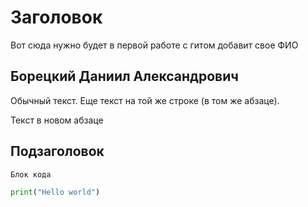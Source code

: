 # Заголовок

Вот сюда нужно будет в первой работе с гитом добавит свое ФИО

## Борецкий Даниил Александрович

Обычный текст.
Еще текст на той же строке (в том же абзаце).

Текст в новом абзаце

## Подзаголовок

```
Блок кода
```

```python
print("Hello world")
```
